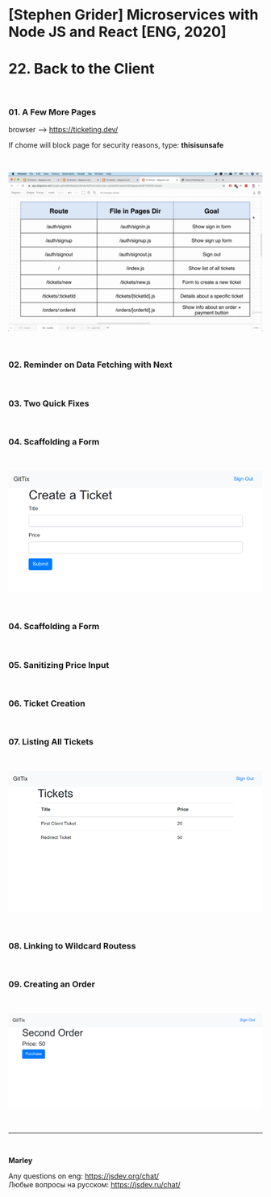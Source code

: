 # [Stephen Grider] Microservices with Node JS and React [ENG, 2020]

# 22. Back to the Client

<br/>

### 01. A Few More Pages

browser --> https://ticketing.dev/

If chome will block page for security reasons, type: **thisisunsafe**

<br/>

![Application](/img/pic-22-01.png?raw=true)

<br/>

### 02. Reminder on Data Fetching with Next

<br/>

### 03. Two Quick Fixes

<br/>

### 04. Scaffolding a Form

<br/>

![Application](/img/pic-22-02.png?raw=true)

<br/>

### 04. Scaffolding a Form

<br/>

### 05. Sanitizing Price Input

<br/>

### 06. Ticket Creation

<br/>

### 07. Listing All Tickets

<br/>

![Application](/img/pic-22-03.png?raw=true)

<br/>

### 08. Linking to Wildcard Routess

<br/>

### 09. Creating an Order

<br/>

![Application](/img/pic-22-04.png?raw=true)

<br/>

---

<br/>

**Marley**

Any questions on eng: https://jsdev.org/chat/  
Любые вопросы на русском: https://jsdev.ru/chat/
